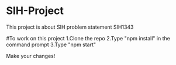 # SIH-Project
This project is about SIH problem statement SIH1343

#To work on this project
1.Clone the repo
2.Type "npm install" in the command prompt
3.Type "npm start"

Make your changes!
